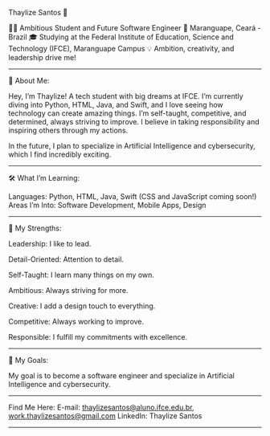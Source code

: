 Thaylize Santos 👾

👩‍💻 Ambitious Student and Future Software Engineer
📍 Maranguape, Ceará - Brazil
🎓 Studying at the Federal Institute of Education, Science and Technology (IFCE), Maranguape Campus
💡 Ambition, creativity, and leadership drive me!


---

🚀 About Me:

Hey, I’m Thaylize! A tech student with big dreams at IFCE. I’m currently diving into Python, HTML, Java, and Swift, and I love seeing how technology can create amazing things. I’m self-taught, competitive, and determined, always striving to improve. I believe in taking responsibility and inspiring others through my actions.

In the future, I plan to specialize in Artificial Intelligence and cybersecurity, which I find incredibly exciting.


---

🛠 What I’m Learning:

Languages: Python, HTML, Java, Swift (CSS and JavaScript coming soon!)
Areas I’m Into: Software Development, Mobile Apps, Design


---

💪 My Strengths:

Leadership: I like to lead.

Detail-Oriented: Attention to detail.

Self-Taught: I learn many things on my own.

Ambitious: Always striving for more.

Creative: I add a design touch to everything.

Competitive: Always working to improve.

Responsible: I fulfill my commitments with excellence.



---

🎯 My Goals:

My goal is to become a software engineer and specialize in Artificial Intelligence and cybersecurity.


---

Find Me Here:
E-mail: thaylizesantos@aluno.ifce.edu.br, work.thaylizesantos@gmail.com
LinkedIn: Thaylize Santos


---

